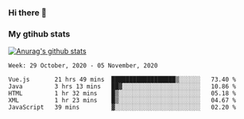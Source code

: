 ### Hi there 👋

### My gtihub stats

[![Anurag's github stats](https://github-readme-stats.vercel.app/api?username=gaozhidong)](https://github.com/gaozhidong/github-readme-stats)

<!--START_SECTION:waka-->
```text
Week: 29 October, 2020 - 05 November, 2020

Vue.js       21 hrs 49 mins  ██████████████████▒░░░░░░   73.40 % 
Java         3 hrs 13 mins   ██▓░░░░░░░░░░░░░░░░░░░░░░   10.86 % 
HTML         1 hr 32 mins    █▒░░░░░░░░░░░░░░░░░░░░░░░   05.18 % 
XML          1 hr 23 mins    █▒░░░░░░░░░░░░░░░░░░░░░░░   04.67 % 
JavaScript   39 mins         ▓░░░░░░░░░░░░░░░░░░░░░░░░   02.20 % 
```
<!--END_SECTION:waka-->